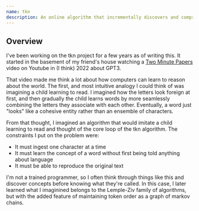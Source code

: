 ```yaml
---
name: tkn
description: An online algorithm that incrementally discovers and compresses recurring symbol patterns in a data stream, building its own token vocabulary without any prior linguistic or statistical model.
---
```


## Overview

I've been working on the tkn project for a few years as of writing this. It started in the basement of my friend's house watching a [Two Minute Papers](https://www.youtube.com/channel/UCbfYPyITQ-7l4upoX8nvctg) video on Youtube in (I think) 2022 about GPT3.

That video made me think a lot about how computers can learn to reason about the world. The first, and most intuitive analogy I could think of was imagining a child learning to read. I imagined how the letters look foreign at first, and then gradually the child learns words by more seamlessly combining the letters they associate with each other. Eventually, a word just "looks" like a cohesive entity rather than an ensemble of characters.

From that thought, I imagined an algorithm that would imitate a child learning to read and thought of the core loop of the tkn algorithm.
The constraints I put on the problem were:

- It must ingest one character at a time
- It must learn the concept of a word without first being told anything about language
- It must be able to reproduce the original text

I'm not a trained programmer, so I often think through things like this and discover concepts before knowing what they're called. In this case, I later learned what I imaginined belongs to the Lemple-Ziv family of algorithms, but with the added feature of maintaining token order as a graph of markov chains.
